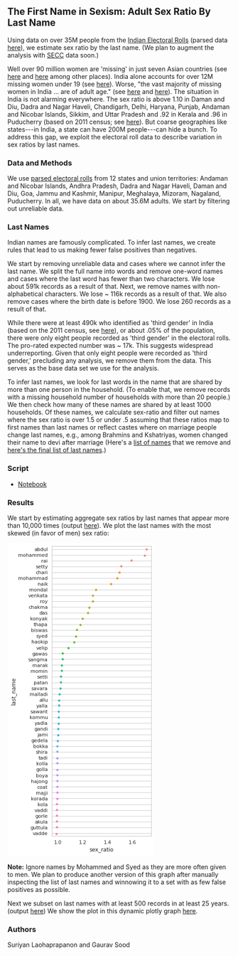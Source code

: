 ## The First Name in Sexism: Adult Sex Ratio By Last Name

Using data on over 35M people from the [Indian Electoral Rolls](https://github.com/in-rolls/electoral_rolls) (parsed data [here](https://dataverse.harvard.edu/dataset.xhtml?persistentId=doi:10.7910/DVN/MUEGDT)), we estimate sex ratio by the last name. (We plan to augment the analysis with [SECC](https://github.com/in-rolls/secc) data soon.)

Well over 90 million women are 'missing' in just seven Asian countries (see  [here](https://kar.kent.ac.uk/11409/1/WW-missingwomen-05.pdf) and [here](https://web.archive.org/web/20130504072819/http://ucatlas.ucsc.edu/gender/Sen100M.html) among other places). India alone accounts for over 12M missing women under 19 (see [here](https://en.wikipedia.org/wiki/Missing_women#Estimates)). Worse, "the vast majority of missing women in India ... are of adult age." (see [here](https://www.econ.nyu.edu/user/debraj/Papers/AndersonRay.pdf) and [here](https://papers.ssrn.com/sol3/papers.cfm?abstract_id=3190369)). The situation in India is not alarming everywhere. The sex ratio is above 1.10 in Daman and Diu, Dadra and Nagar Haveli, Chandigarh, Delhi, Haryana, Punjab, Andaman and Nicobar Islands, Sikkim, and Uttar Pradesh and .92 in Kerala and .96 in Puducherry (based on 2011 census; see [here](https://en.wikipedia.org/wiki/List_of_states_and_union_territories_of_India_by_sex_ratio)). But coarse geographies like states---in India, a state can have 200M people---can hide a bunch. To address this gap, we exploit the electoral roll data to describe variation in sex ratios by last names.

### Data and Methods

We use [parsed electoral rolls](https://dataverse.harvard.edu/dataset.xhtml?persistentId=doi:10.7910/DVN/MUEGDT) from 12 states and union territories:  Andaman and Nicobar Islands, Andhra Pradesh, Dadra and Nagar Haveli, Daman and Diu, Goa, Jammu and Kashmir, Manipur, Meghalaya, Mizoram, Nagaland, Puducherry. In all, we have data on about 35.6M adults. We start by filtering out unreliable data.

### Last Names

Indian names are famously complicated. To infer last names, we create rules that lead to us making fewer false positives than negatives.

We start by removing unreliable data and cases where we cannot infer the last name. We split the full name into words and remove one-word names and cases where the last word has fewer than two characters. We lose about 591k records as a result of that. Next, we remove names with non-alphabetical characters. We lose ~ 116k records as a result of that. We also remove cases where the birth date is before 1900. We lose 260 records as a result of that.

While there were at least 490k who identified as 'third gender' in India (based on the 2011 census, see [here](https://en.wikipedia.org/wiki/Hijra_(South_Asia)#cite_note-1)), or about .05% of the population, there were only eight people recorded as 'third gender' in the electoral rolls. The pro-rated expected number was ~ 17k. This suggests widespread underreporting. Given that only eight people were recorded as 'third gender,' precluding any analysis, we remove them from the data. This serves as the base data set we use for the analysis.

To infer last names, we look for last words in the name that are shared by more than one person in the household. (To enable that, we remove records with a missing household number of households with more than 20 people.) We then check how many of these names are shared by at least 1000 households. Of these names, we calculate sex-ratio and filter out names where the sex ratio is over 1.5 or under .5 assuming that these ratios map to first names than last names or reflect castes where on marriage people change last names, e.g., among Brahmins and Kshatriyas, women changed their name to devi after marriage (Here's a [list of names](data/last_name_failed_sex_ratio.txt) that we remove and [here's the final list of last names](data/best_guess_last_name.txt).)

### Script

* [Notebook](notebooks/last_sex_best_guess_last_name.ipynb)

### Results

We start by estimating aggregate sex ratios by last names that appear more than 10,000 times (output [here](tabs/sex_ratio_by_last_name_birth_year.csv)). We plot the last names with the most skewed (in favor of men) sex ratio:

![](figs/top50_imbalanced.png)

**Note:** Ignore names by Mohammed and Syed as they are more often given to men. We plan to produce another version of this graph after manually inspecting the list of last names and winnowing it to a set with as few false positives as possible.

Next we subset on last names with at least 500 records in at least 25 years. (output [here](tabs/sex_ratio_by_last_name.csv)) We show the plot in this dynamic plotly graph [here](https://rawcdn.githack.com/soodoku/last_sex/b10b395e8db2edf94e0c7083cadce2dcc4ab5cb7/figs/plot-hover.html).

### Authors

Suriyan Laohaprapanon and Gaurav Sood
